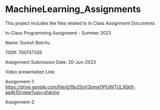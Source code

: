 # MachineLearning_Assignments
This project includes the files related to In Class Assignment Documents

In-Class Programming Assignment - Summer 2023

Name: Suresh Batchu

700#: 700747326

Assignment Submission Date: 20-Jun-2023

Video presentation Link: 

Assignment-1: https://drive.google.com/file/d/1lIpZ0oV3pma11PfJWTULX0kft-aa4k10/view?usp=sharing 

Assignment-2:
